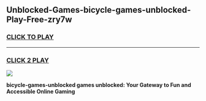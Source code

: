 
## Unblocked-Games-bicycle-games-unblocked-Play-Free-zry7w
<h3>
<a href="https://premium76.site?title=bicycle-games-unblocked&ref=15A">CLICK TO PLAY</a></h3>
<hr>

<h3>
<a href="https://premium76.site?title=bicycle-games-unblocked&ref=15A">CLICK 2 PLAY</a>
  
</h3>

<a href="https://premium76.site?title=bicycle-games-unblocked&ref=15A"><img src="https://clearcache.store/games.png"></a>


**bicycle-games-unblocked games unblocked: Your Gateway to Fun and Accessible Online Gaming**
